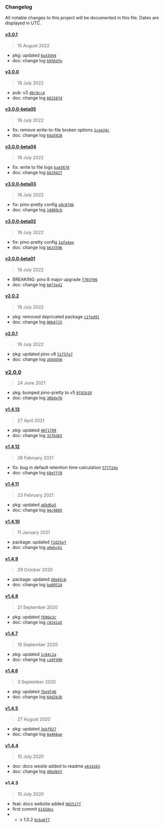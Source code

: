 ### Changelog

All notable changes to this project will be documented in this file. Dates are displayed in UTC.

#### [v3.0.1](https://github.com/saostad/fast-node-logger/compare/v3.0.0...v3.0.1)

> 15 August 2022

- pkg: updated [`8a43d44`](https://github.com/saostad/fast-node-logger/commit/8a43d44a76b9e41a400677db55daba4e145752c8)
- doc: change log [`b956dfe`](https://github.com/saostad/fast-node-logger/commit/b956dfed532b4bc6e55b6fe6eeb4c180231468f2)

#### [v3.0.0](https://github.com/saostad/fast-node-logger/compare/v3.0.0-beta05...v3.0.0)

> 19 July 2022

- pub: v3 [`d0c9cc4`](https://github.com/saostad/fast-node-logger/commit/d0c9cc422e75b725fa44a51f5c60926843d10a14)
- doc: change log [`602207d`](https://github.com/saostad/fast-node-logger/commit/602207da71a37689468a7304c9d2da6552f134f7)

#### [v3.0.0-beta05](https://github.com/saostad/fast-node-logger/compare/v3.0.0-beta04...v3.0.0-beta05)

> 19 July 2022

- fix: remove write-to-file broken options [`2cee24c`](https://github.com/saostad/fast-node-logger/commit/2cee24c81bfbef094d5f51be24c4bbf904b527dc)
- doc: change log [`6da5928`](https://github.com/saostad/fast-node-logger/commit/6da5928b4bbc965a0a4996dbc8f8d3acf4cb7aaf)

#### [v3.0.0-beta04](https://github.com/saostad/fast-node-logger/compare/v3.0.0-beta03...v3.0.0-beta04)

> 19 July 2022

- fix: write to file logs [`ba43678`](https://github.com/saostad/fast-node-logger/commit/ba436785a6fab3839c88a29929c315e5b6d139f8)
- doc: change log [`b62942f`](https://github.com/saostad/fast-node-logger/commit/b62942f590487bc39226eea3e57a8d9e9231dbad)

#### [v3.0.0-beta03](https://github.com/saostad/fast-node-logger/compare/v3.0.0-beta02...v3.0.0-beta03)

> 19 July 2022

- fix: pino-pretty config [`a9c874b`](https://github.com/saostad/fast-node-logger/commit/a9c874bb66b6d405b976865e5fe577b79b20924a)
- doc: change log [`14089cb`](https://github.com/saostad/fast-node-logger/commit/14089cb347691d0c30964de8e699904505e9c360)

#### [v3.0.0-beta02](https://github.com/saostad/fast-node-logger/compare/v3.0.0-beta01...v3.0.0-beta02)

> 19 July 2022

- fix: pino-pretty config [`1afa4ae`](https://github.com/saostad/fast-node-logger/commit/1afa4aed95a929b101ad42af2ac02b6c98f98dd5)
- doc: change log [`b633596`](https://github.com/saostad/fast-node-logger/commit/b633596f6a3515ff5e4d82a838cd1eee3278ea0f)

#### [v3.0.0-beta01](https://github.com/saostad/fast-node-logger/compare/v2.0.2...v3.0.0-beta01)

> 19 July 2022

- BREAKING: pino 8 major upgrade [`f703f06`](https://github.com/saostad/fast-node-logger/commit/f703f06e575743b4048a3a2facb1b09f16e467ff)
- doc: change log [`b8f3e41`](https://github.com/saostad/fast-node-logger/commit/b8f3e41b8ddeab1e285966fe316764b40aed1b85)

#### [v2.0.2](https://github.com/saostad/fast-node-logger/compare/v2.0.1...v2.0.2)

> 19 July 2022

- pkg: removed depricated package [`c2fed91`](https://github.com/saostad/fast-node-logger/commit/c2fed91d32f2d2b91584736d5bb27cc662054054)
- doc: change log [`00b4725`](https://github.com/saostad/fast-node-logger/commit/00b47254a047e106d9cc159214554b4e8aab0ddd)

#### [v2.0.1](https://github.com/saostad/fast-node-logger/compare/v2.0.0...v2.0.1)

> 19 July 2022

- pkg: updated pino v8 [`51f5fe7`](https://github.com/saostad/fast-node-logger/commit/51f5fe7406a726b7686429b5edce63534a3f0074)
- doc: change log [`a5bdd56`](https://github.com/saostad/fast-node-logger/commit/a5bdd5608e082be33b05e144fea386585c7a0c23)

### [v2.0.0](https://github.com/saostad/fast-node-logger/compare/v1.4.13...v2.0.0)

> 24 June 2021

- pkg: bumped pino-pretty to v5 [`0f81b10`](https://github.com/saostad/fast-node-logger/commit/0f81b105488e03ced4970b9f22f81f92a7ee0a18)
- doc: change log [`30bdef6`](https://github.com/saostad/fast-node-logger/commit/30bdef607c13d831f5b11fb549133059eaa8029b)

#### [v1.4.13](https://github.com/saostad/fast-node-logger/compare/v1.4.12...v1.4.13)

> 27 April 2021

- pkg: updated [`46f1709`](https://github.com/saostad/fast-node-logger/commit/46f170900168bb72a8618fbb7e55520e8c43af10)
- doc: change log [`32f6db5`](https://github.com/saostad/fast-node-logger/commit/32f6db50029ce3dfe9163cff779a7014553aa83d)

#### [v1.4.12](https://github.com/saostad/fast-node-logger/compare/v1.4.11...v1.4.12)

> 26 February 2021

- fix: bug in default retention time calculation [`577f2da`](https://github.com/saostad/fast-node-logger/commit/577f2da0634e37f9773febddbfe06ee18ee2454f)
- doc: change log [`69efff8`](https://github.com/saostad/fast-node-logger/commit/69efff84e3c49a2eae296dae116ac2b01ebdb774)

#### [v1.4.11](https://github.com/saostad/fast-node-logger/compare/v1.4.10...v1.4.11)

> 23 February 2021

- pkg: updated [`a6bd6a5`](https://github.com/saostad/fast-node-logger/commit/a6bd6a53e8cf3fb4cd46fa84d6ce481dd61d0bf8)
- doc: change log [`94c9005`](https://github.com/saostad/fast-node-logger/commit/94c9005ee8d4a58ae31607398cbbaee213500cb8)

#### [v1.4.10](https://github.com/saostad/fast-node-logger/compare/v1.4.9...v1.4.10)

> 11 January 2021

- package: updated [`f2d25ef`](https://github.com/saostad/fast-node-logger/commit/f2d25ef9ea95b42894b2fa65c8d956fad8b264c9)
- doc: change log [`a9ebc61`](https://github.com/saostad/fast-node-logger/commit/a9ebc61e09ffda5b671f34649aa0ae7552fc95e1)

#### [v1.4.9](https://github.com/saostad/fast-node-logger/compare/v1.4.8...v1.4.9)

> 29 October 2020

- package: updated [`48e65cb`](https://github.com/saostad/fast-node-logger/commit/48e65cb7c257ad9ddbc54cc3cf4e02770a28dc91)
- doc: change log [`ba09524`](https://github.com/saostad/fast-node-logger/commit/ba09524833af92a65bb4e1fbcff4e1cd9e280c27)

#### [v1.4.8](https://github.com/saostad/fast-node-logger/compare/v1.4.7...v1.4.8)

> 21 September 2020

- pkg: updated [`f606e3c`](https://github.com/saostad/fast-node-logger/commit/f606e3c6a6281fe8cf2499af41a959fb27e46af0)
- doc: change log [`c0242a5`](https://github.com/saostad/fast-node-logger/commit/c0242a5ba715418546fb7635dd104685d4ec1b45)

#### [v1.4.7](https://github.com/saostad/fast-node-logger/compare/v1.4.6...v1.4.7)

> 16 September 2020

- pkg: updated [`1c04c1a`](https://github.com/saostad/fast-node-logger/commit/1c04c1a87cd9c17730eebda40b601f4976567850)
- doc: change log [`ca9fd90`](https://github.com/saostad/fast-node-logger/commit/ca9fd9031be584ec4116dae26e9fd7657a91573a)

#### [v1.4.6](https://github.com/saostad/fast-node-logger/compare/v1.4.5...v1.4.6)

> 3 September 2020

- pkg: updated [`7be9f46`](https://github.com/saostad/fast-node-logger/commit/7be9f46c9b44cc2e26b511d0daa8f34a406d2e4e)
- doc: change log [`68d2b3b`](https://github.com/saostad/fast-node-logger/commit/68d2b3bb05a89ae397419265d7414cfc38d6333d)

#### [v1.4.5](https://github.com/saostad/fast-node-logger/compare/v1.4.4...v1.4.5)

> 27 August 2020

- pkg: updated [`3ebf927`](https://github.com/saostad/fast-node-logger/commit/3ebf92781e59d0536034ea48fc27cecfa4573ebb)
- doc: change log [`8a466ae`](https://github.com/saostad/fast-node-logger/commit/8a466aeb35b7cf0190f7de7d3a3d54b515a86bac)

#### [v1.4.4](https://github.com/saostad/fast-node-logger/compare/v1.4.3...v1.4.4)

> 10 July 2020

- doc: docs wesite added to readme [`e614165`](https://github.com/saostad/fast-node-logger/commit/e614165111f10068c849a0f621dcf51c0565c24d)
- doc: change log [`48bdb5f`](https://github.com/saostad/fast-node-logger/commit/48bdb5fcef819d7f5fce64d6a83467be0c24415f)

#### v1.4.3

> 10 July 2020

- feat: docs website added [`902517f`](https://github.com/saostad/fast-node-logger/commit/902517fe8cf803275671b3d0c430289fbf7610b7)
- first commit [`b1410ec`](https://github.com/saostad/fast-node-logger/commit/b1410ec7028c3ed77b1a36d9d589f61355a4fb32)
- - v 1.0.2 [`9cbabf7`](https://github.com/saostad/fast-node-logger/commit/9cbabf7c7a09ad3c0abf97ddbd0e23217e3da4ff)
